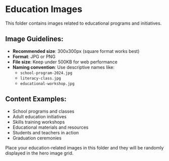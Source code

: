 # Education Images

This folder contains images related to educational programs and initiatives.

## Image Guidelines:
- **Recommended size**: 300x300px (square format works best)
- **Format**: JPG or PNG
- **File size**: Keep under 500KB for web performance
- **Naming convention**: Use descriptive names like:
  - `school-program-2024.jpg`
  - `literacy-class.jpg`
  - `educational-workshop.jpg`

## Content Examples:
- School programs and classes
- Adult education initiatives
- Skills training workshops
- Educational materials and resources
- Students and teachers in action
- Graduation ceremonies

Place your education-related images in this folder and they will be randomly displayed in the hero image grid.
